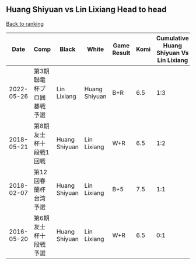## Huang Shiyuan vs Lin Lixiang Head to head

[Back to ranking](../../index.md)




| **Date** | **Comp** | **Black** | **White** | **Game Result** | **Komi** | **Cumulative Huang Shiyuan Vs Lin Lixiang** | **Huang Shiyuan Streak** | **Lin Lixiang Streak** | 
| --- | --- | --- | --- | --- | --- | --- | --- | --- |
| 2022-05-26 | 第3期聯電杯プロ囲碁戦予選 | Lin Lixiang | Huang Shiyuan | B+R | 6.5 | 1:3 | 0 | 2 | 
| 2018-05-21 | 第8期友士杯十段戦1回戦 | Huang Shiyuan | Lin Lixiang | W+R | 6.5 | 1:2 | 0 | 1 | 
| 2018-02-07 | 第12回春蘭杯台湾予選 | Huang Shiyuan | Lin Lixiang | B+5 | 7.5 | 1:1 | 1 | 0 | 
| 2016-05-20 | 第6期友士杯十段戦予選 | Huang Shiyuan | Lin Lixiang | W+R | 6.5 | 0:1 | 0 | 1 |




